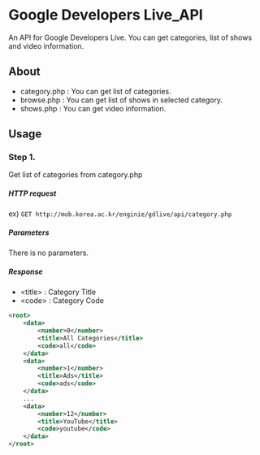 # Google Developers Live_API

An API for Google Developers Live. You can get categories, list of shows and video information.

## About

* category.php : You can get list of categories.
* browse.php   : You can get list of shows in selected category.
* shows.php	     : You can get video information.

## Usage

### Step 1.
Get list of categories from category.php


##### HTTP request
ex) `GET http://mob.korea.ac.kr/enginie/gdlive/api/category.php`


##### Parameters
There is no parameters.


##### Response
* \<title\>	 : Category Title
* \<code\> : Category Code

```xml
<root>
	<data>
		<number>0</number>
		<title>All Categories</title>
		<code>all</code>
	</data>
	<data>
		<number>1</number>
		<title>Ads</title>
		<code>ads</code>
	</data>
	...
	<data>
		<number>12</number>
		<title>YouTube</title>
		<code>youtube</code>
	</data>
</root>
```